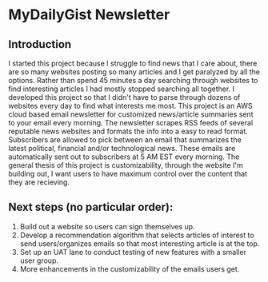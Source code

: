 # MyDailyGist Newsletter

## Introduction
I started this project because I struggle to find news that I care about, there are so many websites posting so many articles and I get paralyzed by all the options. Rather than spend 45 minutes a day searching through websites to find interesting articles I had mostly stopped searching all together. I developed this project so that I didn't have to parse through dozens of websites every day to find what interests me most. This project is an AWS cloud based email newsletter for customized news/article summaries sent to your email every morning. The newsletter scrapes RSS feeds of several reputable news websites and formats the info into a easy to read format. Subscribers are allowed to pick between an email that summarizes the latest political, financial and/or technological news. These emails are automatically sent out to subscribers at 5 AM EST every morning. The general thesis of this project is customizability, through the website I'm building out, I want users to have maximum control over the content that they are recieving. 

## Next steps (no particular order):
1. Build out a website so users can sign themselves up.
2. Develop a recommendation algorithm that selects articles of interest to send users/organizes emails so that most interesting article is at the top.
3. Set up an UAT lane to conduct testing of new features with a smaller user group.
4. More enhancements in the customizability of the emails users get.
